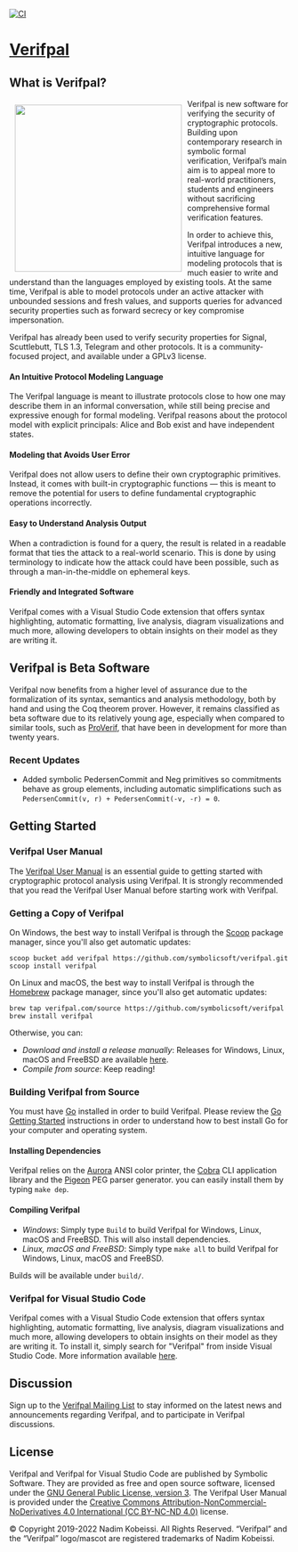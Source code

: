 <!---
# SPDX-FileCopyrightText: © 2019-2022 Nadim Kobeissi <nadim@symbolic.software>
# SPDX-License-Identifier: CC-BY-SA-4.0
-->

[![CI](https://github.com/symbolicsoft/verifpal/actions/workflows/main.yml/badge.svg)](https://github.com/symbolicsoft/verifpal/actions/workflows/main.yml)

# [Verifpal](https://verifpal.com)

## What is Verifpal?
<img src="https://verifpal.com/res/img/png/pose1.png" alt="" align="left" height="300" style="margin:10px" />

Verifpal is new software for verifying the security of cryptographic protocols. Building upon contemporary research in symbolic formal verification, Verifpal’s main aim is to appeal more to real-world practitioners, students and engineers without sacrificing comprehensive formal verification features.

In order to achieve this, Verifpal introduces a new, intuitive language for modeling protocols that is much easier to write and understand than the languages employed by existing tools. At the same time, Verifpal is able to model protocols under an active attacker with unbounded sessions and fresh values, and supports queries for advanced security properties such as forward secrecy or key compromise impersonation.

Verifpal has already been used to verify security properties for Signal, Scuttlebutt, TLS 1.3, Telegram and other protocols. It is a community-focused project, and available under a GPLv3 license.

#### An Intuitive Protocol Modeling Language
The Verifpal language is meant to illustrate protocols close to how one may describe them in an informal conversation, while still being precise and expressive enough for formal modeling. Verifpal reasons about the protocol model with explicit principals: Alice and Bob exist and have independent states.

#### Modeling that Avoids User Error
Verifpal does not allow users to define their own cryptographic primitives. Instead, it comes with built-in cryptographic functions — this is meant to remove the potential for users to define fundamental cryptographic operations incorrectly.

#### Easy to Understand Analysis Output
When a contradiction is found for a query, the result is related in a readable format that ties the attack to a real-world scenario. This is done by using terminology to indicate how the attack could have been possible, such as through a man-in-the-middle on ephemeral keys.

#### Friendly and Integrated Software
Verifpal comes with a Visual Studio Code extension that offers syntax highlighting, automatic formatting, live analysis, diagram visualizations and much more, allowing developers to obtain insights on their model as they are writing it.

## Verifpal is Beta Software
Verifpal now benefits from a higher level of assurance due to the formalization of its syntax, semantics and analysis methodology, both by hand and using the Coq theorem prover. However, it remains classified as beta software due to its relatively young age, especially when compared to similar tools, such as [ProVerif](https://proverif.inria.fr), that have been in development for more than twenty years.

### Recent Updates
- Added symbolic PedersenCommit and Neg primitives so commitments behave as group elements, including automatic simplifications such as `PedersenCommit(v, r) + PedersenCommit(-v, -r) = 0`.

## Getting Started

### Verifpal User Manual
The [Verifpal User Manual](https://verifpal.com/res/pdf/manual.pdf) is an essential guide to getting started with cryptographic protocol analysis using Verifpal. It is strongly recommended that you read the Verifpal User Manual before starting work with Verifpal.

### Getting a Copy of Verifpal
On Windows, the best way to install Verifpal is through the [Scoop](https://scoop.sh) package manager, since you'll also get automatic updates:

```
scoop bucket add verifpal https://github.com/symbolicsoft/verifpal.git
scoop install verifpal
```

On Linux and macOS, the best way to install Verifpal is through the [Homebrew](https://brew.sh) package manager, since you'll also get automatic updates:

```
brew tap verifpal.com/source https://github.com/symbolicsoft/verifpal
brew install verifpal
```

Otherwise, you can:

- *Download and install a release manually*: Releases for Windows, Linux, macOS and FreeBSD are available [here](https://github.com/symbolicsoft/verifpal/releases).
- *Compile from source*: Keep reading!

### Building Verifpal from Source
You must have [Go](https://golang.org) installed in order to build Verifpal. Please review the [Go Getting Started](https://golang.org/doc/install) instructions in order to understand how to best install Go for your computer and operating system.

#### Installing Dependencies
Verifpal relies on the [Aurora](https://github.com/logrusorgru/aurora) ANSI color printer, the [Cobra](https://github.com/spf13/cobra) CLI application library and the [Pigeon](https://github.com/mna/pigeon) PEG parser generator. you can easily install them by typing `make dep`. 

#### Compiling Verifpal
- *Windows*: Simply type `Build` to build Verifpal for Windows, Linux, macOS and FreeBSD. This will also install dependencies.
- *Linux, macOS and FreeBSD*: Simply type `make all` to build Verifpal for Windows, Linux, macOS and FreeBSD.

Builds will be available under `build/`.

### Verifpal for Visual Studio Code
Verifpal comes with a Visual Studio Code extension that offers syntax highlighting, automatic formatting, live analysis, diagram visualizations and much more, allowing developers to obtain insights on their model as they are writing it. To install it, simply search for "Verifpal" from inside Visual Studio Code. More information available [here](https://github.com/symbolicsoft/verifpal-vscode).

## Discussion
Sign up to the [Verifpal Mailing List](https://lists.symbolic.software/mailman/listinfo/verifpal) to stay informed on the latest news and announcements regarding Verifpal, and to participate in Verifpal discussions.

## License
Verifpal and Verifpal for Visual Studio Code are published by Symbolic Software. They are provided as free and open source software, licensed under the [GNU General Public License, version 3](https://www.gnu.org/licenses/gpl-3.0.en.html). The Verifpal User Manual is provided under the [Creative Commons Attribution-NonCommercial-NoDerivatives 4.0 International (CC BY-NC-ND 4.0)](https://creativecommons.org/licenses/by-nc-nd/4.0/) license.

© Copyright 2019-2022 Nadim Kobeissi. All Rights Reserved. “Verifpal” and the “Verifpal” logo/mascot are registered trademarks of Nadim Kobeissi.
